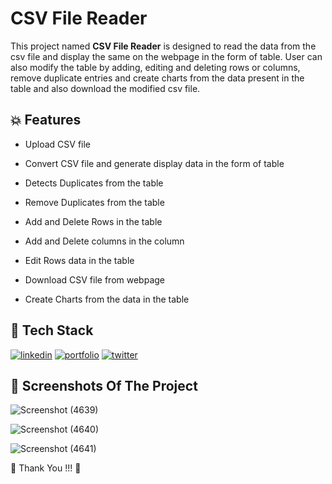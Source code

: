 # CSV File Reader



This project named **CSV File Reader** is designed to read the data from the csv file and display the same on the webpage in the form of table. User can also modify the table by adding, editing and deleting rows or columns, remove duplicate entries and create charts from the data present in the table and also download the modified csv file.



## 💥 Features

- Upload CSV file

- Convert CSV file and generate display data in the form of table 

- Detects Duplicates from the table

- Remove Duplicates from the table

- Add and Delete Rows in the table

- Add and Delete columns in the column

- Edit Rows data in the table

- Download CSV file from webpage

- Create Charts from the data in the table




## 📌 Tech Stack

[![linkedin](https://img.shields.io/badge/HTML5-E34F26?style=for-the-badge&logo=html5&logoColor=white)](https://www.linkedin.com/)
[![portfolio](https://img.shields.io/badge/CSS3-1572B6?style=for-the-badge&logo=css3&logoColor=white)](https://katherineoelsner.com/)
[![twitter](https://img.shields.io/badge/JavaScript-323330?style=for-the-badge&logo=javascript&logoColor=F7DF1E)](https://twitter.com/)




## 📸 Screenshots Of The Project


![Screenshot (4639)](https://user-images.githubusercontent.com/55338588/225990069-515de47e-a577-4b10-9f5b-72fc02c2a01e.png)


![Screenshot (4640)](https://user-images.githubusercontent.com/55338588/225989792-acab0b7e-dd42-47ff-ace3-cac36c0e11c9.png)


![Screenshot (4641)](https://user-images.githubusercontent.com/55338588/225989796-2230dbfe-be7e-42e2-803c-73074556944d.png)







💙 Thank You !!! 💙


